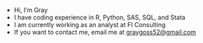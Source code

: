- Hi, I’m Gray
- I have coding experience in R, Python, SAS, SQL, and Stata
- I am currently working as an analyst at FI Consulting
- If you want to contact me, email me at graygoss52@gmail.com

<!---
ggoss52/ggoss52 is a ✨ special ✨ repository because its `README.md` (this file) appears on your GitHub profile.
You can click the Preview link to take a look at your changes.
--->
